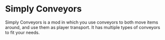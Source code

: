 # Simply Conveyors

Simply Conveyors is a mod in which you use conveyors to both move items around, and use them as player transport. It has multiple types of conveyors to fit your needs.
